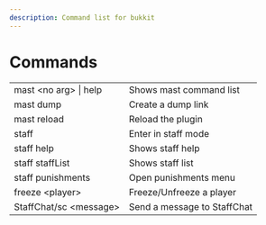 ```yaml
---
description: Command list for bukkit
---
```


# Commands

|                         |                             |
| ----------------------- | --------------------------- |
| mast \<no arg> \| help  | Shows mast command list     |
| mast dump               | Create a dump link          |
| mast reload             | Reload the plugin           |
| staff                   | Enter in staff mode         |
| staff help              | Shows staff help            |
| staff staffList         | Shows staff list            |
| staff punishments       | Open punishments menu       |
| freeze \<player>        | Freeze/Unfreeze a player    |
| StaffChat/sc \<message> | Send a message to StaffChat |
